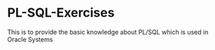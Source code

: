 # PL-SQL-Exercises
This is to provide the basic knowledge about PL/SQL which is used in Oracle Systems
